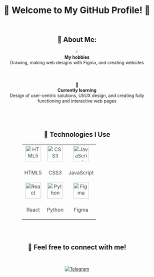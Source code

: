 <div align="center">
  <h1 style="border-bottom: none; margin-bottom: 0;">🌟 Welcome to My GitHub Profile! 🌟</h1>
</div>

  </br>
  </br>

<div align="center">

## 👋 About Me:

  <div align="center" style="margin-bottom: 20px;">
    💡 
    </br>
    <strong>My hobbies</strong>
    </br>
    Drawing, making web designs with Figma, and creating websites
  </div>
  
  </br>
  </br>
  
  <div align="center">
    🌱 
    </br>
    <strong>Currently learning</strong> 
    </br>
    Design of user-centric solutions, UI/UX design, and creating fully functioning and interactive web pages
  </div>

</div>

#

  </br>

<div align="center">

## 🚀 Technologies I Use

<table align="center" style="width:70%; margin: 20px auto; color: #444; font-size: 16px; text-align: center;">
  <tr>
    <td align="center">
      <img src="https://cdn.jsdelivr.net/gh/devicons/devicon/icons/html5/html5-original.svg" alt="HTML5" width="50" height="50" style="margin-bottom: 10px;">
      <p>HTML5</p>
    </td>
    <td align="center">
      <img src="https://cdn.jsdelivr.net/gh/devicons/devicon/icons/css3/css3-original.svg" alt="CSS3" width="50" height="50" style="margin-bottom: 10px;">
      <p>CSS3</p>
    </td>
    <td align="center">
      <img src="https://cdn.jsdelivr.net/gh/devicons/devicon/icons/javascript/javascript-original.svg" alt="JavaScript" width="50" height="50" style="margin-bottom: 10px;">
      <p>JavaScript</p>
    </td>
  </tr>
  <tr>
    <td align="center">
      <img src="https://cdn.jsdelivr.net/gh/devicons/devicon/icons/react/react-original.svg" alt="React" width="50" height="50" style="margin-bottom: 10px;">
      <p>React</p>
    </td>
    <td align="center">
      <img src="https://cdn.jsdelivr.net/gh/devicons/devicon/icons/python/python-original.svg" alt="Python" width="50" height="50" style="margin-bottom: 10px;">
      <p>Python</p>
    </td>
    <td align="center">
      <img src="https://cdn.jsdelivr.net/gh/devicons/devicon/icons/figma/figma-original.svg" alt="Figma" width="50" height="50" style="margin-bottom: 10px;">
      <p>Figma</p>
    </td>
  </tr>
</table>

</div>

  </br>

#

<div align="center">

## 💬 Feel free to connect with me!

  </br>

[![Telegram](https://img.shields.io/badge/Telegram-blue?style=for-the-badge&logo=telegram&logoColor=white)](https://t.me/kennuuss)

</div>